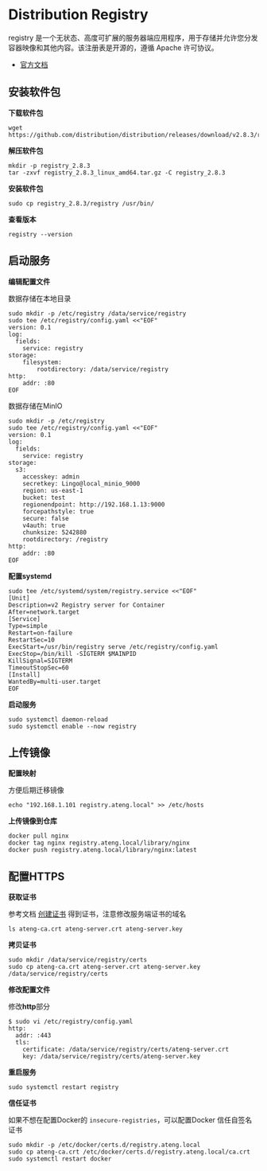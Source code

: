 # Distribution Registry

registry 是一个无状态、高度可扩展的服务器端应用程序，用于存储并允许您分发容器映像和其他内容。该注册表是开源的，遵循 Apache 许可协议。

- [官方文档](https://distribution.github.io/distribution/about/configuration/)



## 安装软件包

**下载软件包**

```
wget https://github.com/distribution/distribution/releases/download/v2.8.3/registry_2.8.3_linux_amd64.tar.gz
```

**解压软件包**

```
mkdir -p registry_2.8.3
tar -zxvf registry_2.8.3_linux_amd64.tar.gz -C registry_2.8.3
```

**安装软件包**

```
sudo cp registry_2.8.3/registry /usr/bin/
```

**查看版本**

```
registry --version
```



## 启动服务

**编辑配置文件**

数据存储在本地目录

```
sudo mkdir -p /etc/registry /data/service/registry
sudo tee /etc/registry/config.yaml <<"EOF"
version: 0.1
log:
  fields:
    service: registry
storage:
    filesystem:
        rootdirectory: /data/service/registry
http:
    addr: :80
EOF
```

数据存储在MinIO

```
sudo mkdir -p /etc/registry
sudo tee /etc/registry/config.yaml <<"EOF"
version: 0.1
log:
  fields:
    service: registry
storage:
  s3:
    accesskey: admin
    secretkey: Lingo@local_minio_9000
    region: us-east-1
    bucket: test
    regionendpoint: http://192.168.1.13:9000
    forcepathstyle: true
    secure: false
    v4auth: true
    chunksize: 5242880
    rootdirectory: /registry
http:
    addr: :80
EOF
```

**配置systemd**

```
sudo tee /etc/systemd/system/registry.service <<"EOF"
[Unit]
Description=v2 Registry server for Container
After=network.target
[Service]
Type=simple
Restart=on-failure
RestartSec=10
ExecStart=/usr/bin/registry serve /etc/registry/config.yaml
ExecStop=/bin/kill -SIGTERM $MAINPID
KillSignal=SIGTERM
TimeoutStopSec=60
[Install]
WantedBy=multi-user.target
EOF
```

**启动服务**

```
sudo systemctl daemon-reload
sudo systemctl enable --now registry
```



## 上传镜像

**配置映射**

方便后期迁移镜像

```
echo "192.168.1.101 registry.ateng.local" >> /etc/hosts
```

**上传镜像到仓库**

```
docker pull nginx
docker tag nginx registry.ateng.local/library/nginx
docker push registry.ateng.local/library/nginx:latest
```



## 配置HTTPS

**获取证书**

参考文档 [创建证书](/work/service/tls/tls-openssl/) 得到证书，注意修改服务端证书的域名

```
ls ateng-ca.crt ateng-server.crt ateng-server.key
```

**拷贝证书**

```
sudo mkdir /data/service/registry/certs
sudo cp ateng-ca.crt ateng-server.crt ateng-server.key /data/service/registry/certs
```

**修改配置文件**

修改**http**部分

```
$ sudo vi /etc/registry/config.yaml
http:
  addr: :443
  tls:
    certificate: /data/service/registry/certs/ateng-server.crt
    key: /data/service/registry/certs/ateng-server.key
```

**重启服务**

```
sudo systemctl restart registry
```

**信任证书**

如果不想在配置Docker的 `insecure-registries`，可以配置Docker 信任自签名证书

```
sudo mkdir -p /etc/docker/certs.d/registry.ateng.local
sudo cp ateng-ca.crt /etc/docker/certs.d/registry.ateng.local/ca.crt
sudo systemctl restart docker
```

